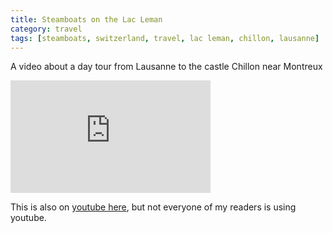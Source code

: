 ```yaml
---
title: Steamboats on the Lac Leman
category: travel
tags: [steamboats, switzerland, travel, lac leman, chillon, lausanne]
---
```


A video about a  day tour from Lausanne to the castle Chillon near Montreux

<iframe src="https://onedrive.live.com/embed?cid=325C71A0D3B5CE75&resid=325C71A0D3B5CE75%21469&authkey=AAKXlF7T8VvjSvk" width="320" height="180" frameborder="0" scrolling="no" allowfullscreen></iframe>

This is also on [youtube here](https://www.youtube.com/watch?v=Hm2lM-1Uvto), but not everyone 
of my readers is using youtube.